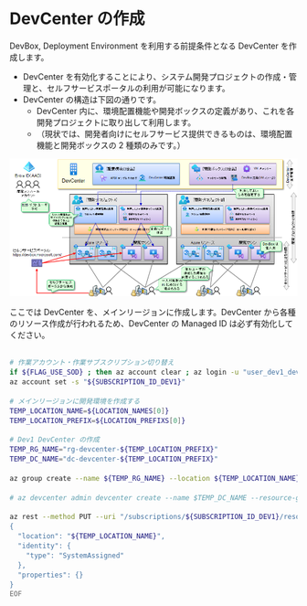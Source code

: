 # DevCenter の作成

DevBox, Deployment Environment を利用する前提条件となる DevCenter を作成します。

- DevCenter を有効化することにより、システム開発プロジェクトの作成・管理と、セルフサービスポータルの利用が可能になります。
- DevCenter の構造は下図の通りです。
  - DevCenter 内に、環境配置機能や開発ボックスの定義があり、これを各開発プロジェクトに取り出して利用します。
  - （現状では、開発者向けにセルフサービス提供できるものは、環境配置機能と開発ボックスの 2 種類のみです。）

![picture 0](./images/a05ba5bb9cfa61e1c0c0569b445344b11a00372a13c778ab6ad19804be28de50.png)  

ここでは DevCenter を、メインリージョンに作成します。DevCenter から各種のリソース作成が行われるため、DevCenter の Managed ID は必ず有効化してください。

```bash

# 作業アカウント・作業サブスクリプション切り替え
if ${FLAG_USE_SOD} ; then az account clear ; az login -u "user_dev1_dev@${PRIMARY_DOMAIN_NAME}" -p "${ADMIN_PASSWORD}" ; fi
az account set -s "${SUBSCRIPTION_ID_DEV1}"

# メインリージョンに開発環境を作成する
TEMP_LOCATION_NAME=${LOCATION_NAMES[0]}
TEMP_LOCATION_PREFIX=${LOCATION_PREFIXS[0]}
 
# Dev1 DevCenter の作成
TEMP_RG_NAME="rg-devcenter-${TEMP_LOCATION_PREFIX}"
TEMP_DC_NAME="dc-devcenter-${TEMP_LOCATION_PREFIX}"

az group create --name ${TEMP_RG_NAME} --location ${TEMP_LOCATION_NAME}

# az devcenter admin devcenter create --name $TEMP_DC_NAME --resource-group $TEMP_RG_NAME --identity-type SystemAssigned --location ${TEMP_LOCATION_NAME}

az rest --method PUT --uri "/subscriptions/${SUBSCRIPTION_ID_DEV1}/resourceGroups/${TEMP_RG_NAME}/providers/Microsoft.DevCenter/devcenters/${TEMP_DC_NAME}?api-version=2023-04-01" --body @- <<EOF
{
  "location": "${TEMP_LOCATION_NAME}",
  "identity": {
    "type": "SystemAssigned"
  },
  "properties": {}
}
EOF

```
